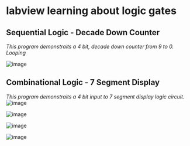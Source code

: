# labview learning about logic gates


## Sequential Logic - Decade Down Counter
_This program demonstraits a 4 bit, decade down counter from 9 to 0. Looping_

![image](https://github.com/ImogenWren/logic-gate-learning/assets/97303986/5c9aeafa-d055-47d8-b429-1586dd7cd9e3)


 ## Combinational Logic - 7 Segment Display
 _This program demonstraits a 4 bit input to 7 segment display logic circuit._
 ![image](https://github.com/ImogenWren/logic-gate-learning/assets/97303986/edcdb5a7-a74d-4933-ba4d-a022ebf6bd1b)

![image](https://github.com/ImogenWren/logic-gate-learning/assets/97303986/3ac0077f-0fd8-495a-b55e-9c8cf8bdcbb4)

 
![image](https://github.com/ImogenWren/logic-gate-learning/assets/97303986/cf0d519b-61e8-43ad-9362-c8a031df816b)

![image](https://github.com/ImogenWren/logic-gate-learning/assets/97303986/33d8b743-b1f5-4e05-9903-4affe22da33d)
